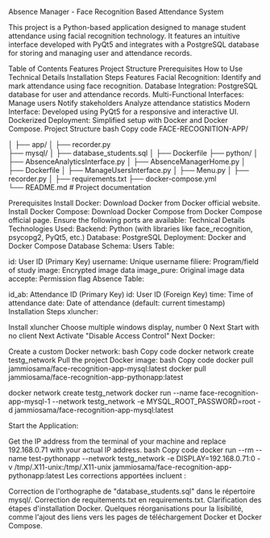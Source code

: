 Absence Manager - Face Recognition Based Attendance System

This project is a Python-based application designed to manage student attendance using facial recognition technology. It features an intuitive interface developed with PyQt5 and integrates with a PostgreSQL database for storing and managing user and attendance records.

Table of Contents
Features
Project Structure
Prerequisites
How to Use
Technical Details
Installation Steps
Features
Facial Recognition: Identify and mark attendance using face recognition.
Database Integration: PostgreSQL database for user and attendance records.
Multi-Functional Interfaces:
Manage users
Notify stakeholders
Analyze attendance statistics
Modern Interface: Developed using PyQt5 for a responsive and interactive UI.
Dockerized Deployment: Simplified setup with Docker and Docker Compose.
Project Structure
bash
Copy code
FACE-RECOGNITION-APP/



│
├── app/
│   ├── recorder.py                     
├── mysql/
│   ├── database_students.sql
│   ├── Dockerfile
├── python/
│   ├── AbsenceAnalyticsInterface.py
│   ├── AbsenceManagerHome.py
│   ├── Dockerfile
│   ├── ManageUsersInterface.py
│   ├── Menu.py
│   ├── recorder.py
│   ├── requirements.txt
├── docker-compose.yml                 
└── README.md  # Project documentation




Prerequisites
Install Docker: Download Docker from Docker official website.
Install Docker Compose: Download Docker Compose from Docker Compose official page.
Ensure the following ports are available:
Technical Details
Technologies Used:
Backend: Python (with libraries like face_recognition, psycopg2, PyQt5, etc.)
Database: PostgreSQL
Deployment: Docker and Docker Compose
Database Schema:
Users Table:

id: User ID (Primary Key)
username: Unique username
filiere: Program/field of study
image: Encrypted image data
image_pure: Original image data
accepte: Permission flag
Absence Table:

id_ab: Attendance ID (Primary Key)
id: User ID (Foreign Key)
time: Time of attendance
date: Date of attendance (default: current timestamp)
Installation Steps
xluncher:

Install xluncher
Choose multiple windows display, number 0
Next
Start with no client
Next
Activate "Disable Access Control"
Next
Docker:

Create a custom Docker network:
bash
Copy code
docker network create testg_network
Pull the project Docker image:
bash
Copy code
docker pull jammiosama/face-recognition-app-mysql:latest
docker pull jammiosama/face-recognition-app-pythonapp:latest

docker network create testg_network
docker run --name face-recognition-app-mysql-1 --network testg_network -e MYSQL_ROOT_PASSWORD=root -d jammiosama/face-recognition-app-mysql:latest

Start the Application:

Get the IP address from the terminal of your machine and replace 192.168.0.71 with your actual IP address.
bash
Copy code
docker run --rm --name test-pythonapp --network testg_network -e DISPLAY=192.168.0.71:0 -v /tmp/.X11-unix:/tmp/.X11-unix jammiosama/face-recognition-app-pythonapp:latest
Les corrections apportées incluent :

Correction de l'orthographe de "database_students.sql" dans le répertoire mysql/.
Correction de requitements.txt en requirements.txt.
Clarification des étapes d'installation Docker.
Quelques réorganisations pour la lisibilité, comme l'ajout des liens vers les pages de téléchargement Docker et Docker Compose.
